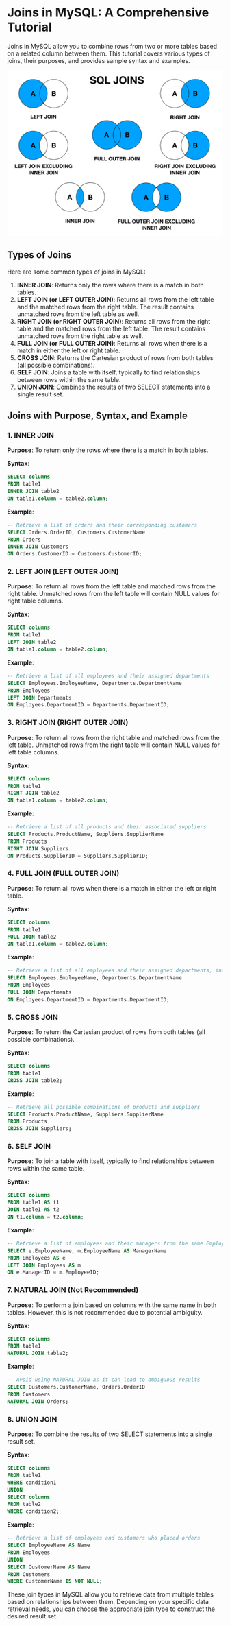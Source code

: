# Joins in MySQL: A Comprehensive Tutorial

Joins in MySQL allow you to combine rows from two or more tables based on a related column between them. This tutorial covers various types of joins, their purposes, and provides sample syntax and examples.

![MySQL Joins](../Assets/SQL%20Join.png)


## Types of Joins

Here are some common types of joins in MySQL:

1. **INNER JOIN**: Returns only the rows where there is a match in both tables.
2. **LEFT JOIN (or LEFT OUTER JOIN)**: Returns all rows from the left table and the matched rows from the right table. The result contains unmatched rows from the left table as well.
3. **RIGHT JOIN (or RIGHT OUTER JOIN)**: Returns all rows from the right table and the matched rows from the left table. The result contains unmatched rows from the right table as well.
4. **FULL JOIN (or FULL OUTER JOIN)**: Returns all rows when there is a match in either the left or right table.
5. **CROSS JOIN**: Returns the Cartesian product of rows from both tables (all possible combinations).
6. **SELF JOIN**: Joins a table with itself, typically to find relationships between rows within the same table.
7. **UNION JOIN**: Combines the results of two SELECT statements into a single result set.

## Joins with Purpose, Syntax, and Example

### 1. INNER JOIN

**Purpose**: To return only the rows where there is a match in both tables.

**Syntax**:
```sql
SELECT columns
FROM table1
INNER JOIN table2
ON table1.column = table2.column;
```

**Example**:
```sql
-- Retrieve a list of orders and their corresponding customers
SELECT Orders.OrderID, Customers.CustomerName
FROM Orders
INNER JOIN Customers
ON Orders.CustomerID = Customers.CustomerID;
```

### 2. LEFT JOIN (LEFT OUTER JOIN)

**Purpose**: To return all rows from the left table and matched rows from the right table. Unmatched rows from the left table will contain NULL values for right table columns.

**Syntax**:
```sql
SELECT columns
FROM table1
LEFT JOIN table2
ON table1.column = table2.column;
```

**Example**:
```sql
-- Retrieve a list of all employees and their assigned departments
SELECT Employees.EmployeeName, Departments.DepartmentName
FROM Employees
LEFT JOIN Departments
ON Employees.DepartmentID = Departments.DepartmentID;
```

### 3. RIGHT JOIN (RIGHT OUTER JOIN)

**Purpose**: To return all rows from the right table and matched rows from the left table. Unmatched rows from the right table will contain NULL values for left table columns.

**Syntax**:
```sql
SELECT columns
FROM table1
RIGHT JOIN table2
ON table1.column = table2.column;
```

**Example**:
```sql
-- Retrieve a list of all products and their associated suppliers
SELECT Products.ProductName, Suppliers.SupplierName
FROM Products
RIGHT JOIN Suppliers
ON Products.SupplierID = Suppliers.SupplierID;
```

### 4. FULL JOIN (FULL OUTER JOIN)

**Purpose**: To return all rows when there is a match in either the left or right table.

**Syntax**:
```sql
SELECT columns
FROM table1
FULL JOIN table2
ON table1.column = table2.column;
```

**Example**:
```sql
-- Retrieve a list of all employees and their assigned departments, including unmatched records
SELECT Employees.EmployeeName, Departments.DepartmentName
FROM Employees
FULL JOIN Departments
ON Employees.DepartmentID = Departments.DepartmentID;
```

### 5. CROSS JOIN

**Purpose**: To return the Cartesian product of rows from both tables (all possible combinations).

**Syntax**:
```sql
SELECT columns
FROM table1
CROSS JOIN table2;
```

**Example**:
```sql
-- Retrieve all possible combinations of products and suppliers
SELECT Products.ProductName, Suppliers.SupplierName
FROM Products
CROSS JOIN Suppliers;
```

### 6. SELF JOIN

**Purpose**: To join a table with itself, typically to find relationships between rows within the same table.

**Syntax**:
```sql
SELECT columns
FROM table1 AS t1
JOIN table1 AS t2
ON t1.column = t2.column;
```

**Example**:
```sql
-- Retrieve a list of employees and their managers from the same Employees table
SELECT e.EmployeeName, m.EmployeeName AS ManagerName
FROM Employees AS e
LEFT JOIN Employees AS m
ON e.ManagerID = m.EmployeeID;
```

### 7. NATURAL JOIN (Not Recommended)

**Purpose**: To perform a join based on columns with the same name in both tables. However, this is not recommended due to potential ambiguity.

**Syntax**:
```sql
SELECT columns
FROM table1
NATURAL JOIN table2;
```

**Example**:
```sql
-- Avoid using NATURAL JOIN as it can lead to ambiguous results
SELECT Customers.CustomerName, Orders.OrderID
FROM Customers
NATURAL JOIN Orders;
```

### 8. UNION JOIN

**Purpose**: To combine the results of two SELECT statements into a single result set.

**Syntax**:
```sql
SELECT columns
FROM table1
WHERE condition1
UNION
SELECT columns
FROM table2
WHERE condition2;
```

**Example**:
```sql
-- Retrieve a list of employees and customers who placed orders
SELECT EmployeeName AS Name
FROM Employees
UNION
SELECT CustomerName AS Name
FROM Customers
WHERE CustomerName IS NOT NULL;
```

These join types in MySQL allow you to retrieve data from multiple tables based on relationships between them. Depending on your specific data retrieval needs, you can choose the appropriate join type to construct the desired result set.